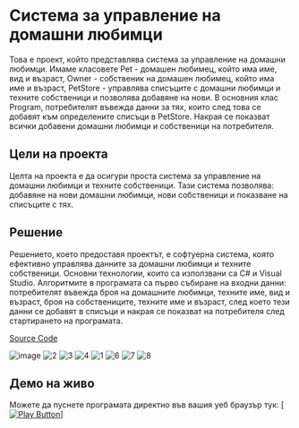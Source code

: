 # Система за управление на домашни любимци
Това е проект, който представлява система за управление на домашни любимци. Имаме класовете Pet - домашен любимец, който има име, вид и възраст, Owner - собственик на домашен любимец, който има име и възраст, PetStore - управлява списъците с домашни любимци и техните собственици и позволява добавяне на нови. В основния клас Program, потребителят въвежда данни за тях, които след това се добавят към определените списъци в PetStore. Накрая се показват всички добавени домашни любимци и собственици на потребителя.
## Цели на проекта
Целта на проекта е да осигури проста система за управление на домашни любимци и техните собственици. Тази система позволява:
добавяне на нови домашни любимци, нови собственици и показване на списъците с тях.
## Решение
Решението, което предоставя проектът, е софтуерна система, която ефективно управлява данните за домашни любимци и техните собственици. Основни технологии, които са използвани са C# и Visual Studio. Алгоритмите в програмата са първо събиране на входни данни: потребителят въвежда броя на домашните любимци, техните име, вид и възраст, броя на собствениците, техните име и възраст, след което тези данни се добавят в списъци и накрая се показват на потребителя след стартирането на програмата.

[Source Code](https://github.com/EstirTasheva/Pets.git)

![image](https://github.com/EstirTasheva/Pets/assets/175013942/132117e1-94a5-4e94-b19c-20d06479a23c)
![2](https://github.com/EstirTasheva/Pets/assets/175013942/d04a1b7f-427a-4540-84f3-510ed8acb513)
![3](https://github.com/EstirTasheva/Pets/assets/175013942/819e9a8c-e223-49cf-94ea-ea66e41d1c06)
![4](https://github.com/EstirTasheva/Pets/assets/175013942/f6bd151a-0e32-428e-8d3a-091388c7be21)
![1](https://github.com/EstirTasheva/Pets/assets/175013942/806c02d2-1b2a-40cb-91e0-9ddd484ef0f3)
![6](https://github.com/EstirTasheva/Pets/assets/175013942/b75ac630-5fa9-466e-85b4-10cc5b602193)
![7](https://github.com/EstirTasheva/Pets/assets/175013942/84020a71-828d-44ee-be5b-a3b2ee316cbd)
![8](https://github.com/EstirTasheva/Pets/assets/175013942/4fff1f68-1575-4311-8413-14550d7c488b)
## Демо на живо
Можете да пуснете програмата директно във вашия уеб браузър тук:
[[<img alt ="Play Button" />]](https://replit.com/join/hqdrrxwbyb-estir28)
